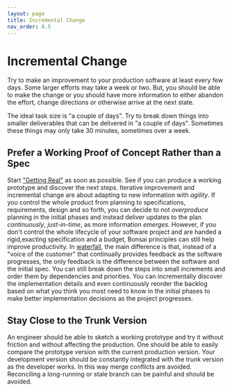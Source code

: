 ```yaml
---
layout: page
title: Incremental Change
nav_order: 8.5
---
```


# Incremental Change

Try to make an improvement to your production software at least every few
days. Some larger efforts may take a week or two. But, you should be able to
make the change or you should have more information to either abandon the
effort, change directions or otherwise arrive at the next state.

The ideal task size is "a couple of days". Try to break down things into
smaller deliverables that can be delivered in "a couple of days". Sometimes
these things may only take 30 minutes, sometimes over a week.

## Prefer a Working Proof of Concept Rather than a Spec

Start ["Getting Real"](https://basecamp.com/books/getting-real) as soon
as possible. See if you can produce a working prototype and discover
the next steps. Iterative improvement and incremental change are about
adapting to new information with _agility_. If you control the whole product
from planning to specifications, requirements, design and so forth, you can
decide to not _overproduce_ planning in the initial phases and instead
deliver updates to the plan _continuously_, _just-in-time_,
as more information _emerges_.
However, if you don't control the whole lifecycle of your software project
and are handed a rigid,exacting specification and a budget, Bonsai principles
can still help improve productivity.
In [waterfall](https://en.wikipedia.org/wiki/Waterfall_model),
the main difference is that, instead of a "voice of the customer"
that continually provides feedback as the software progresses,
the only feedback is the difference between the software and the initial spec.
You can still break down the steps into small increments and order them
by dependencies and priorities. You can incrementally discover the
implementation details and even continuously reorder the backlog
based on what you think you most need to know in the initial phases
to make better implementation decisions as the project progresses.

## Stay Close to the Trunk Version

An engineer should be able to sketch a working prototype and try it without
friction and without affecting the production.
One should be able to easily compare
the prototype version with the current production version.
Your development version should be constantly integrated
with the trunk version as the developer works. In this way merge conflicts
are avoided. Reconciling a long-running or stale branch can be painful
and should be avoided.
